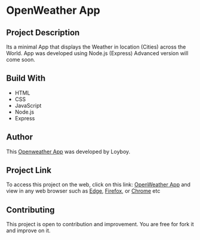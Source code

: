 # OpenWeather App

## Project Description

Its a minimal App that displays the Weather in location (Cities) across the World. App was developed using Node.js (Express)
Advanced version will come soon.
  
## Build With

  * HTML
  * CSS
  * JavaScript
  * Node.js
  * Express
  
## Author

This [Openweather App](https://loyweather-app.herokuapp.com/) was developed by Loyboy.

## Project Link

To access this project on the web, click on this link: [OpenWeather App](https://loyweather-app.herokuapp.com/) and view in any web browser such as [Edge](https://www.microsoft.com/en-us/download/details.aspx?id=48126), [Firefox](https://www.mozilla.org/en-US/firefox/new/), or [Chrome](https://support.google.com/chrome/answer/95346?hl=en) etc

## Contributing

This project is open to contribution and improvement. You are free for fork it and improve on it.
